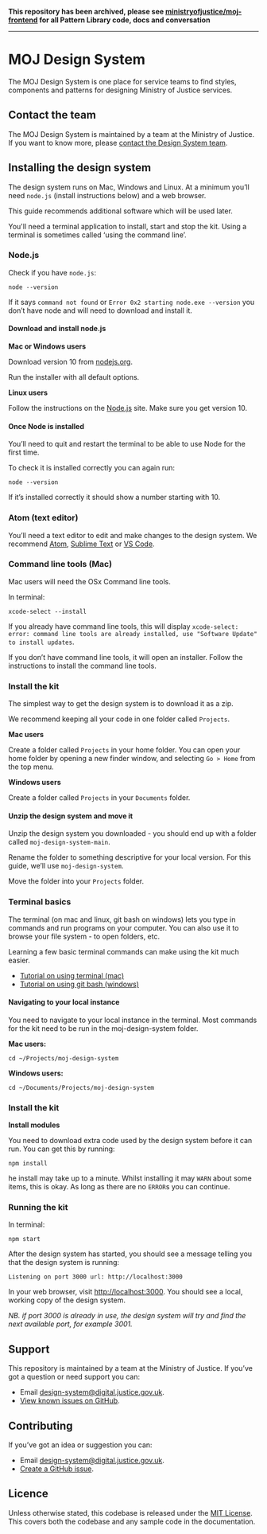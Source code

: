 **This repository has been archived, please see [ministryofjustice/moj-frontend](https://github.com/ministryofjustice/moj-frontend) for all Pattern Library code, docs and conversation**

---

# MOJ Design System

The MOJ Design System is one place for service teams to find styles, components and patterns for designing Ministry of Justice services.

## Contact the team

The MOJ Design System is maintained by a team at the Ministry of Justice. If you want to know more, please [contact the Design System team](https://moj-design-system.herokuapp.com/get-in-touch).

## Installing the design system

The design system runs on Mac, Windows and Linux. At a minimum you’ll need `node.js` (install instructions below) and a web browser.

This guide recommends additional software which will be used later.

You'll need a terminal application to install, start and stop the kit. Using a terminal is sometimes called ‘using the command line’.

### Node.js

Check if you have `node.js`:

```
node --version
```

If it says `command not found` or `Error 0x2 starting node.exe --version` you don’t have node and will need to download and install it.

#### Download and install node.js

**Mac or Windows users**

Download version 10 from [nodejs.org](https://nodejs.org/en/).

Run the installer with all default options.

**Linux users**

Follow the instructions on the [Node.js](https://nodejs.org/en/download/package-manager/#debian-and-ubuntu-based-linux-distributions) site. Make sure you get version 10.

#### Once Node is installed

You’ll need to quit and restart the terminal to be able to use Node for the first time.

To check it is installed correctly you can again run:

```
node --version
```

If it’s installed correctly it should show a number starting with 10.

### Atom (text editor)

You’ll need a text editor to edit and make changes to the design system. We recommend [Atom](https://atom.io/), [Sublime Text](https://www.sublimetext.com/) or [VS Code](https://code.visualstudio.com/).

### Command line tools (Mac)

Mac users will need the OSx Command line tools.

In terminal:

```
xcode-select --install
```

If you already have command line tools, this will display `xcode-select: error: command line tools are already installed, use "Software Update" to install updates`.

If you don’t have command line tools, it will open an installer. Follow the instructions to install the command line tools.

### Install the kit

The simplest way to get the design system is to download it as a zip.

We recommend keeping all your code in one folder called `Projects`.

**Mac users**

Create a folder called `Projects` in your home folder. You can open your home folder by opening a new finder window, and selecting `Go > Home` from the top menu.

**Windows users**

Create a folder called `Projects` in your `Documents` folder.

#### Unzip the design system and move it

Unzip the design system you downloaded - you should end up with a folder called `moj-design-system-main`.

Rename the folder to something descriptive for your local version. For this guide, we’ll use `moj-design-system`.

Move the folder into your `Projects` folder.

### Terminal basics

The terminal (on mac and linux, git bash on windows) lets you type in commands and run programs on your computer. You can also use it to browse your file system - to open folders, etc.

Learning a few basic terminal commands can make using the kit much easier.

- [Tutorial on using terminal (mac)](http://mac.appstorm.net/how-to/utilities-how-to/how-to-use-terminal-the-basics/)
- [Tutorial on using git bash (windows)](https://openhatch.org/missions/windows-setup/open-git-bash-prompt)

#### Navigating to your local instance

You need to navigate to your local instance in the terminal. Most commands for the kit need to be run in the moj-design-system folder.

**Mac users:**

```
cd ~/Projects/moj-design-system
```

**Windows users:**

```
cd ~/Documents/Projects/moj-design-system
```

### Install the kit

**Install modules**

You need to download extra code used by the design system before it can run. You can get this by running:

```
npm install
```

he install may take up to a minute. Whilst installing it may `WARN` about some items, this is okay. As long as there are no `ERROR`s you can continue.

### Running the kit

In terminal:

```
npm start
```

After the design system has started, you should see a message telling you that the design system is running:

```
Listening on port 3000 url: http://localhost:3000
```

In your web browser, visit [http://localhost:3000](http://localhost:3000). You should see a local, working copy of the design system.

_NB. if port 3000 is already in use, the design system will try and find the next available port, for example 3001._

## Support
This repository is maintained by a team at the Ministry of Justice. If you’ve got a question or need support you can:

- Email design-system@digital.justice.gov.uk.
- [View known issues on GitHub](https://github.com/ministryofjustice/moj-design-system/issues).

## Contributing
If you’ve got an idea or suggestion you can:

- Email design-system@digital.justice.gov.uk.
- [Create a GitHub issue](https://github.com/ministryofjustice/moj-design-system/issues).

## Licence

Unless otherwise stated, this codebase is released under the [MIT License](https://github.com/ministryofjustice/moj-design-system/blob/main/LICENSE). This covers both the codebase and any sample code in the documentation.
